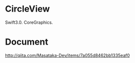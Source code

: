 CircleView
==================
Swift3.0. CoreGraphics.

Document
===============
http://qiita.com/Masataka-Dev/items/7a055d8462bb1335eaf0
